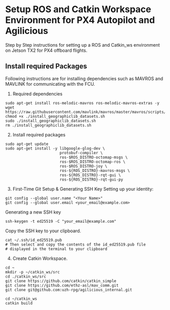 # Setup ROS and Catkin Workspace Environment for PX4 Autopilot and Agilicious
Step by Step instructions for setting up a ROS and Catkin_ws environment on Jetson TX2 for PX4 offboard flights.

## Install required Packages
Following instructions are for installing dependencies such as MAVROS and MAVLINK for communicating with the FCU.

1. Required dependencies
```
sudo apt-get install ros-melodic-mavros ros-melodic-mavros-extras -y
wget https://raw.githubusercontent.com/mavlink/mavros/master/mavros/scripts/install_geographiclib_datasets.sh
chmod +x ./install_geographiclib_datasets.sh
sudo ./install_geographiclib_datasets.sh
rm ./install_geographiclib_datasets.sh
```

2. Install required packages 
```
sudo apt-get update
sudo apt-get install -y libgoogle-glog-dev \
                        protobuf-compiler \
                        ros-$ROS_DISTRO-octomap-msgs \
                        ros-$ROS_DISTRO-octomap-ros \
                        ros-$ROS_DISTRO-joy \
                        ros-${ROS_DISTRO}-mavros-msgs \
                        ros-${ROS_DISTRO}-rqt-gui \
                        ros-${ROS_DISTRO}-rqt-gui-py
```

3. First-Time Git Setup & Generating SSH Key
Setting up your identity:
```
git config --global user.name "<Your Name>"
git config --global user.email <your_email@example.com>
```
Generating a new SSH key
```
ssh-keygen -t ed25519 -C "your_email@example.com"
```
Copy the SSH key to your clipboard.
```
cat ~/.ssh/id_ed25519.pub
# Then select and copy the contents of the id_ed25519.pub file
# displayed in the terminal to your clipboard
```

4. Create Catkin Workspace.

```
cd ~
mkdir -p ~/catkin_ws/src
cd ./catkin_ws/src
git clone https://github.com/catkin/catkin_simple
git clone https://github.com/ethz-asl/mav_comm.git
git clone git@github.com:uzh-rpg/agilicious_internal.git
```

```
cd ~/catkin_ws
catkin build
```
```

